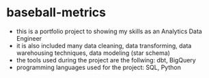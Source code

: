 # baseball-metrics

- this is a portfolio project to showing my skills as an Analytics Data Engineer
- it is also included many data cleaning, data transforming, data warehousing techniques, data modeling (star schema)
- the tools used during the project are the follwing: dbt, BigQuery
- programming languages used for the project: SQL, Python
